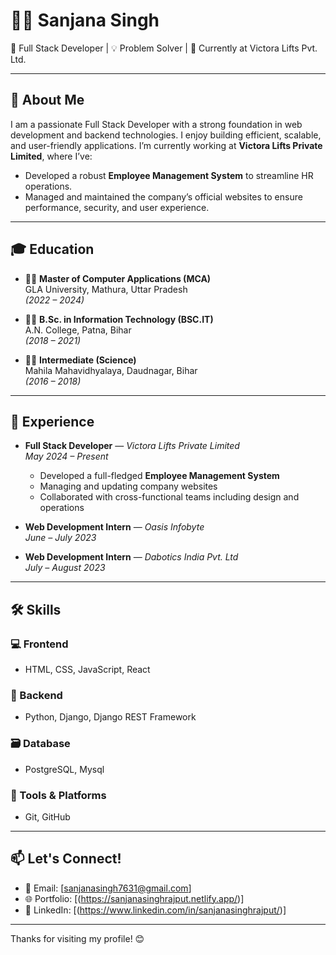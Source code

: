 # 👩‍💻 Sanjana Singh

🚀 Full Stack Developer | 💡 Problem Solver | 💼 Currently at Victora Lifts Pvt. Ltd.

---

## 👋 About Me

I am a passionate Full Stack Developer with a strong foundation in web development and backend technologies. I enjoy building efficient, scalable, and user-friendly applications. I’m currently working at **Victora Lifts Private Limited**, where I’ve:

- Developed a robust **Employee Management System** to streamline HR operations.
- Managed and maintained the company’s official websites to ensure performance, security, and user experience.

---

## 🎓 Education

- 🧑‍🎓 **Master of Computer Applications (MCA)**  
  GLA University, Mathura, Uttar Pradesh  
  *(2022 – 2024)*

- 🧑‍🎓 **B.Sc. in Information Technology (BSC.IT)**  
  A.N. College, Patna, Bihar  
  *(2018 – 2021)*

- 🧑‍🎓 **Intermediate (Science)**  
  Mahila Mahavidhyalaya, Daudnagar, Bihar  
  *(2016 – 2018)*

---

## 💼 Experience

- **Full Stack Developer** — *Victora Lifts Private Limited*  
  *May 2024 – Present*  
  - Developed a full-fledged **Employee Management System**
  - Managing and updating company websites
  - Collaborated with cross-functional teams including design and operations

- **Web Development Intern** — *Oasis Infobyte*  
  *June – July 2023*

- **Web Development Intern** — *Dabotics India Pvt. Ltd*  
  *July – August 2023*


---

## 🛠️ Skills

### 💻 Frontend
- HTML, CSS, JavaScript, React

### 🧠 Backend
- Python, Django, Django REST Framework

### 🗃️ Database
- PostgreSQL, Mysql

### 🔧 Tools & Platforms
- Git, GitHub

---

## 📫 Let's Connect!

- 📧 Email: [sanjanasingh7631@gmail.com]
- 🌐 Portfolio: [(https://sanjanasinghrajput.netlify.app/)]
- 💼 LinkedIn: [(https://www.linkedin.com/in/sanjanasinghrajput/)]

---

Thanks for visiting my profile! 😊
